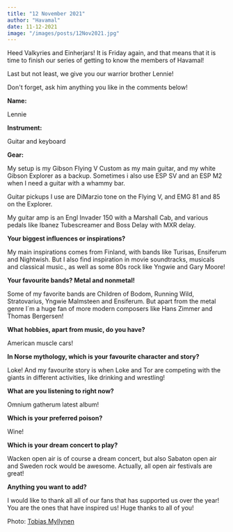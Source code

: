 ```yaml
---
title: "12 November 2021"
author: "Havamal"
date: 11-12-2021
image: "/images/posts/12Nov2021.jpg"
---
```


Heed Valkyries and Einherjars! It is Friday again, and that means that it is time to finish our series of getting to know the members of Havamal!

Last but not least, we give you our warrior brother Lennie!

Don't forget, ask him anything you like in the comments below!

**Name:**

Lennie

**Instrument:**

Guitar and keyboard

**Gear:**

My setup is my Gibson Flying V Custom as my main guitar, and my white Gibson Explorer as a backup. Sometimes i also use ESP SV and an ESP M2 when I need a guitar with a whammy bar.

Guitar pickups I use are DiMarzio tone on the Flying V, and EMG 81 and 85 on the Explorer.

My guitar amp is an Engl Invader 150 with a Marshall Cab, and various pedals like Ibanez Tubescreamer and Boss Delay with MXR delay.

**Your biggest influences or inspirations?**

My main inspirations comes from Finland, with bands like Turisas, Ensiferum and Nightwish. But I also find inspiration in movie soundtracks, musicals and classical music., as well as some 80s rock like Yngwie and Gary Moore!

**Your favourite bands? Metal and nonmetal!**

Some of my favorite bands are Children of Bodom, Running Wild, Stratovarius, Yngwie Malmsteen and Ensiferum. But apart from the metal genre I´m a huge fan of more modern composers like Hans Zimmer and Thomas Bergersen!

**What hobbies, apart from music, do you have?**

American muscle cars!

**In Norse mythology, which is your favourite character and story?**

Loke! And my favourite story is when Loke and Tor are competing with the giants in different activities, like drinking and wrestling!

**What are you listening to right now?**

Omnium gatherum latest album!

**Which is your preferred poison?**

Wine!

**Which is your dream concert to play?**

Wacken open air is of course a dream concert, but also Sabaton open air and Sweden rock would be awesome. Actually, all open air festivals are great!

**Anything you want to add?**

I would like to thank all all of our fans that has supported us over the year! You are the ones that have inspired us! Huge thanks to all of you!

Photo: [Tobias Myllynen](https://www.facebook.com/tobias.myllynen/)